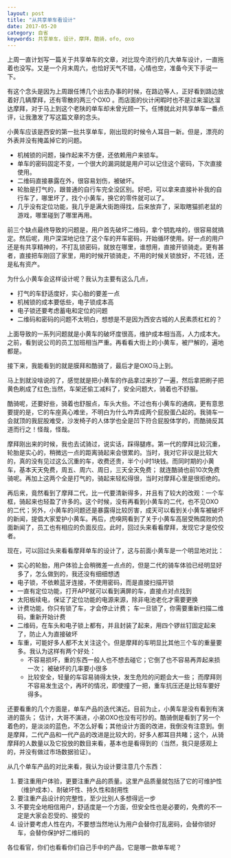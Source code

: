 ```yaml
---
layout: post
title: "从共享单车看设计"
date: 2017-05-20
category: 自省
keywords: 共享单车，设计，摩拜，酷骑，ofo, oxo
---
```

上周一直计划写一篇关于共享单车的文章，对比现今流行的几大单车设计，一直拖着也没写。又是一个月末周六，也恰好天气不错，心情也空，准备今天下手说一下。

有这个念头是因为上周跟任博几个出去办事的时候，在路边等人，正好看到路边放着好几辆摩拜，还有零散的两三个OXO 。而店面的伙计闲暇时也不是过来溜达溜达摩拜，对于马上到这个老陕的单车却未曾光顾一下。任博就此对共享单车一番点评，让我激发了写这篇文章的念头。

小黄车应该是西安的第一批共享单车，刚出现的时候令人耳目一新。但是，漂亮的外表并没有掩盖掉它的问题。
* 机械锁的问题，操作起来不方便，还依赖用户来锁车。
* 单车的密码固定不变，一个很大的漏洞就是用户可以记住这个密码，下次直接使用。
* 二维码直接暴露在外，很容易划伤，被破坏。
* 轮胎是打气的，跟普通的自行车完全没区别。好吧，可以拿来直接补补我的自行车了，哪里坏了，找个小黄车，换它的零件就可以了。
* 几乎没有定位功能，我几乎是满大街跑得找，后来放弃了，采取瞎猫抓老鼠的游戏，哪里碰到了哪里再用。

前三个缺点最终导致的问题是，用户首先破坏二维码，拿个钥匙啥的，很容易就搞定。然后呢，用户深深地记住了这个车的开车密码，开始循环使用。好一点的用户还是有共享精神的，不打乱锁密码，就放在哪里，谁想用，直接开锁骑走。更有甚者，直接把车刚回了家里，用的时候开锁骑走，不用的时候关锁放好，不花钱，还是私有资产。

为什么小黄车会这样设计呢？我认为主要有这么几点，
* 打气的车舒适度好，实心胎的要差一点
* 机械锁的成本要低些，电子锁成本高
* 电子锁还要考虑蓄电和定位的问题
* 二维码和密码的问题不太明白，想想是不是因为西安古城的人民素质杠杠的？

上面导致的一系列问题就是小黄车的破坏度很高，维护成本相当高，人力成本大。之前，看到说公司的员工加班相当严重。再看看大街上的小黄车，被尸解的，遍地都是。

接下来，我能看到的就是膜拜和酷骑了，最后才是OXO马上到。

马上到就没啥说的了，感觉就是把小黄车的作品拿过来抄了一遍，然后拿把刷子把黄色刷成了红色;当然，车架还偷工减料了，安全问题大，骑着也不舒服。

酷骑呢，还要好些，骑着也舒服点，车头大些。不过也有小黄车的通病，更有意思要提的是，它的车座真心难坐，不明白为什么咋弄成两个屁股蛋凸起的。我骑车一会就顶的我屁股难受，沙发椅子的人体学也全是凹下符合屁股体学的，而酷骑反其道而行之！怪哉，怪哉。

摩拜刚出来的时候，我也去试骑过，说实话，踩得腿疼。第一代的摩拜比较沉重，轮胎是实心的，稍微远一点的距离骑起来会很累的。当时，我对它非议是比较大的，真的没有见过这么沉重的车，收费还贵，半个小时1块钱。而同时期的小黄车，基本天天免费，周五、周六、周日，三天全天免费； 就连酷骑也前10次免费骑呢。再加上这两个全是打气的，骑起来轻松得很，当时对摩拜心里是很拒绝的。

再后来，竟然看到了摩拜二代，比一代要清新得多，并且有了较大的改观：一个车框，骑起来也轻盈了许多的。这个时候，没有再看到小黄车的二代，也不见OXO的二代；另外，小黄车的问题还是暴露得比较厉害，成天可以看到关小黄车被破坏的新闻，提倡大家爱护小黄车。再后，虎嗅网看到了关于小黄车高层受贿腐败的负面新闻了，员工也有相应的负面反应。此时，回过头来看看摩拜，发现它才是佼佼者。

现在，可以回过头来看看摩拜单车的设计了，这与前面小黄车是一个明显地对比：
* 实心的轮胎，用户体验上会稍微差一点点的，但是二代的骑车体验已经明显好多了，怎么做到的，我还没有细细想透
* 电子锁，不依赖蓝牙连接，不使用密码，而是直接扫描开锁
* 一直有定位功能，打开APP就可以看到满屏的车，直接点对点找到
* 太阳板续电，保证了定位功能的电源来源，除非电池老化才需要更换
* 计费功能，你只有锁了车，才会停止计费； 车一旦锁了，你需要重新扫描二维码，重新开始计费
* 二维码，在车头和电子锁上都有，并且封装了起来，用四个锣丝钉固定起来了，防止人为直接破坏
* 车重，可能好多人都不太关注这个。但是摩拜的车明显比其他三个车的重量要多。我认为这样有两个好处：
    * 不容易损坏，重的东西一般人也不想去碰它；它倒了也不容易再弄起来损一次； 被破坏的几率要小很多
    * 比较安全，轻量的车容易骑得太快，发生危险的问题会大一些； 而摩拜则不容易发生这个，再坏的情况，即使撞了一把，重车抗压还是比轻车要好得多。

还要看重的几个方面是，单车产品的迭代演近。目前为止，小黄车是没有看到有演进的苗头； 估计，大哥不演进，小弟OXO也没有可抄的。酷骑倒是看到了另一个着色的，是淡淡的蓝色，不怎么好看；其他设计方面的改进，我倒没有注意到。倒是摩拜，二代产品和一代产品的改进是比较大的，好多人都耳目共睹；这个，从骑摩拜的人数量以及它投放的数目来看，基本也是看得到的（当然，我只是感观上的，并没有做过市场数据验证）。

从几个单车产品的对比来看，我认为设计要注意几个东西：
1. 要注重用户体验，更要注重产品的质量。这里产品质量就包括了它的可维护性（维护成本）、耐破坏性、持久性和耐用性
2. 要注重产品设计的完整性，至少比别人多想得远一步
3. 不要完全地相信用户，舒适度是一个方面，但安全性也是必要的，免费的不一定是大家会忍受的、接受的
4. 设计要考虑人性在内，不要想当然地认为用户会替你打乱密码，会替你锁好车，会替你保护好二维码的

各位看官，你们也看看你们自己手中的产品，它是哪一款单车呢？

